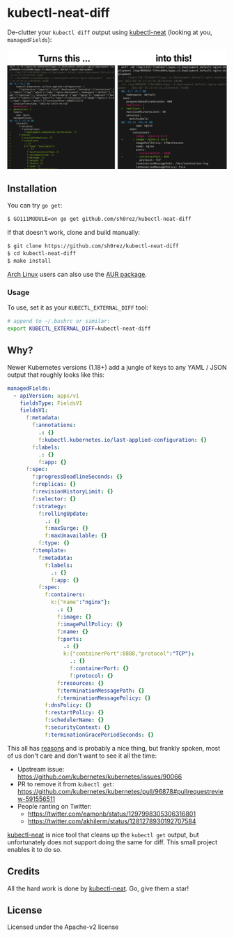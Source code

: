 # kubectl-neat-diff

De-clutter your `kubectl diff` output using [kubectl-neat](https://github.com/itaysk/kubectl-neat) (looking at you, `managedFields`):

![](./banner.png)

## Installation

You can try `go get`:

```bash
$ GO111MODULE=on go get github.com/sh0rez/kubectl-neat-diff
```

If that doesn't work, clone and build manually:

```bash
$ git clone https://github.com/sh0rez/kubectl-neat-diff
$ cd kubectl-neat-diff
$ make install
```

[Arch Linux](https://archlinux.org) users can also use the [AUR package](https://aur.archlinux.org/packages/kubectl-neat-diff).

### Usage

To use, set it as your `KUBECTL_EXTERNAL_DIFF` tool:

```bash
# append to ~/.bashrc or similar:
export KUBECTL_EXTERNAL_DIFF=kubectl-neat-diff
```

## Why?

Newer Kubernetes versions (1.18+) add a jungle of keys to any YAML / JSON output that roughly looks like this:

```yaml
managedFields:
  - apiVersion: apps/v1
    fieldsType: FieldsV1
    fieldsV1:
      f:metadata:
        f:annotations:
          .: {}
          f:kubectl.kubernetes.io/last-applied-configuration: {}
        f:labels:
          .: {}
          f:app: {}
      f:spec:
        f:progressDeadlineSeconds: {}
        f:replicas: {}
        f:revisionHistoryLimit: {}
        f:selector: {}
        f:strategy:
          f:rollingUpdate:
            .: {}
            f:maxSurge: {}
            f:maxUnavailable: {}
          f:type: {}
        f:template:
          f:metadata:
            f:labels:
              .: {}
              f:app: {}
          f:spec:
            f:containers:
              k:{"name":"nginx"}:
                .: {}
                f:image: {}
                f:imagePullPolicy: {}
                f:name: {}
                f:ports:
                  .: {}
                  k:{"containerPort":8888,"protocol":"TCP"}:
                    .: {}
                    f:containerPort: {}
                    f:protocol: {}
                f:resources: {}
                f:terminationMessagePath: {}
                f:terminationMessagePolicy: {}
            f:dnsPolicy: {}
            f:restartPolicy: {}
            f:schedulerName: {}
            f:securityContext: {}
            f:terminationGracePeriodSeconds: {}
```

This all has [reasons](https://kubernetes.io/docs/reference/using-api/server-side-apply/#field-management) and is probably a nice thing, but frankly spoken, most of us don't care and don't want to see it all the time:

- Upstream issue: https://github.com/kubernetes/kubernetes/issues/90066
- PR to remove it from `kubectl get`: https://github.com/kubernetes/kubernetes/pull/96878#pullrequestreview-591556511
- People ranting on Twitter:
  - https://twitter.com/eamonb/status/1297998305306316801
  - https://twitter.com/akhilerm/status/1281278930192707584

[kubectl-neat](https://github.com/itaysk/kubectl-neat) is nice tool that cleans up the `kubectl get` output, but unfortunately does not support doing the same for diff. This small project enables it to do so.

## Credits

All the hard work is done by [kubectl-neat](https://github.com/itaysk/kubectl-neat). Go, give them a star!

## License

Licensed under the Apache-v2 license
